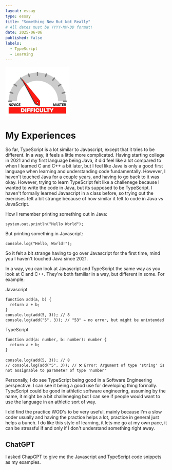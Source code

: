 ```yaml
---
layout: essay
type: essay
title: "Something New But Not Really"
# All dates must be YYYY-MM-DD format!
date: 2025-06-06
published: false
labels:
  - TypeScript
  - Learning
---
```


<img width="200px" class="rounded float-start pe-4" src="../img/difficulty/degree_difficulty.jpg">

<h1>
  My Experiences
</h1>

So far, TypeScript is a lot similar to Javascript, except that it tries to be different.  In a way, it feels a little more complicated.  Having starting college in 2021 and my first language being Java, it did feel like a lot compared to when I learned C and C++ a bit later, but I feel like Java is only a good first language when learning and understanding code fundamentally.  However, I haven't touched Java for a couple years, and having to go back to it was okay.  However, trying to learn TypeScript felt like a challenege because I wanted to write the code in Java, but its supposed to be TypeScript.  I haven't formally learned Javascript in a class before, so trying out the exercises felt a bit strange because of how similar it felt to code in Java vs JavaScript.  

How I remember printing something out in Java:
```
system.out.println("Hello World");
```
But printing something in Javascript:
```
console.log("Hello, World!");
```
So it felt a bit strange having to go over Javascript for the first time, mind you I haven't touched Java since 2021.

In a way, you can look at Javascript and TypeScript the same way as you look at C and C++.  They're both familiar in a way, but different in some. For example:

Javascript

```
function add(a, b) {
  return a + b;
}
console.log(add(5, 3)); // 8
console.log(add("5", 3)); // "53" ← no error, but might be unintended
```
TypeScript
```
function add(a: number, b: number): number {
  return a + b;
}

console.log(add(5, 3)); // 8
// console.log(add("5", 3)); // ❌ Error: Argument of type 'string' is not assignable to parameter of type 'number'
```



Personally, I do see TypeScript being good in a Software Engineering perspective.  I can see it being a good use for developing thing formally.  TypeScript could be good in athletic software engineering, assuming by the name, it might be a bit challeneging but I can see if people would want to use the language in an athletic sort of way.  

I did find the practice WOD's to be very useful, mainly because I'm a slow coder usually and having the practice helps a lot, practice in general just helps a bunch.  I do like this style of learning, it lets me go at my own pace, it can be stressful if and only if I don't understand something right away.  

<h2>
  ChatGPT
</h2>

I asked ChapGPT to give me the Javascript and TypeScript code snippets as my examples.  

